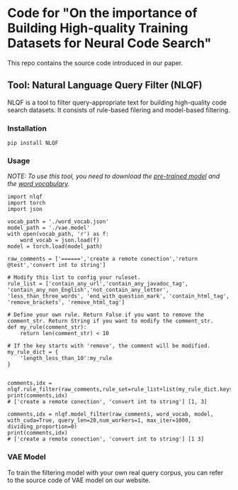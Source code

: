 # Code for "On the importance of Building High-quality Training Datasets for Neural Code Search"
This repo contains the source code introduced in our paper.

## Tool: Natural Language Query Filter (NLQF)

NLQF is a tool to filter query-appropriate text for building high-quality code search datasets. It consists of rule-based filering and model-based filtering.

### Installation

```
pip install NLQF
```

### Usage
*NOTE: To use this tool, you need to download the [pre-trained model](https://github.com/v587su/comment-filter/blob/master/resource/vae.model) and the [word vocabulary](https://github.com/v587su/comment-filter/blob/master/resource/word_vocab.json).*

```
import nlqf
import torch 
import json

vocab_path = './word_vocab.json'
model_path = './vae.model'
with open(vocab_path, 'r') as f:
    word_vocab = json.load(f)
model = torch.load(model_path)

raw_comments = ['======','create a remote conection','return @test','convert int to string']

# Modify this list to config your ruleset.
rule_list = ['contain_any_url','contain_any_javadoc_tag', 'contain_any_non_English','not_contain_any_letter', 'less_than_three_words', 'end_with_question_mark', 'contain_html_tag', 'remove_brackets', 'remove_html_tag']

# Define your own rule. Return False if you want to remove the comment_str. Return String if you want to modify the comment_str.
def my_rule(comment_str):
    return len(comment_str) < 10

# If the key starts with 'remove', the comment will be modified. 
my_rule_dict = {
    'length_less_than_10':my_rule
}


comments,idx = nlqf.rule_filter(raw_comments,rule_set=rule_list+list(my_rule_dict.keys()),rule_dict=my_rule_dict)
print(comments,idx)
# ['create a remote conection', 'convert int to string'] [1, 3]

comments,idx = nlqf.model_filter(raw_comments, word_vocab, model, with_cuda=True, query_len=20,num_workers=1, max_iter=1000, dividing_proportion=0)
print(comments,idx)
# ['create a remote conection', 'convert int to string'] [1 3]
```

### VAE Model 
To train the filtering model with your own real query corpus, you can refer to the source code of VAE model on our website.

